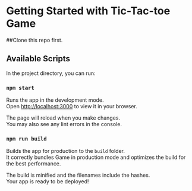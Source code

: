 # Getting Started with Tic-Tac-toe Game

##Clone this repo first.

## Available Scripts

In the project directory, you can run:

### `npm start`

Runs the app in the development mode.\
Open [http://localhost:3000](http://localhost:3000) to view it in your browser.

The page will reload when you make changes.\
You may also see any lint errors in the console.

### `npm run build`

Builds the app for production to the `build` folder.\
It correctly bundles Game in production mode and optimizes the build for the best performance.

The build is minified and the filenames include the hashes.\
Your app is ready to be deployed!
